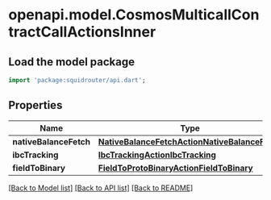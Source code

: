 # openapi.model.CosmosMulticallContractCallActionsInner

## Load the model package
```dart
import 'package:squidrouter/api.dart';
```

## Properties
Name | Type | Description | Notes
------------ | ------------- | ------------- | -------------
**nativeBalanceFetch** | [**NativeBalanceFetchActionNativeBalanceFetch**](NativeBalanceFetchActionNativeBalanceFetch.md) |  | 
**ibcTracking** | [**IbcTrackingActionIbcTracking**](IbcTrackingActionIbcTracking.md) |  | 
**fieldToBinary** | [**FieldToProtoBinaryActionFieldToBinary**](FieldToProtoBinaryActionFieldToBinary.md) |  | 

[[Back to Model list]](../README.md#documentation-for-models) [[Back to API list]](../README.md#documentation-for-api-endpoints) [[Back to README]](../README.md)


